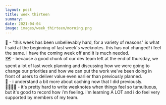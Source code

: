 ```yaml
---
layout: post
title: week thirteen
summary:  
date: 2021-04-04
image: images/week_thirteen/morning.png
---
```


🤯 - "this week has been unbelievably hard, for a variety of reasons" is what I said at the beginning of last week's weeknotes. this has not changed! i feel the same. i have the coming week off and it is much needed.  
🗺 - because a good chunk of our dev team left at the end of thursday, we spent a lot of last week planning and discussing how we were going to change our priorities and how we can put the work we've been doing in front of users to deliver value even earlier than previously planned.  
🧳 - i understand a bit more about caching now that I did previously.  
👩‍👩‍👦‍👦 - it's pretty hard to write weeknotes when things feel so tumultuous, but it's good to record how i'm feeling. i'm learning A LOT and i do feel very supported by members of my team.  

